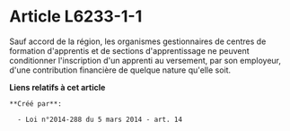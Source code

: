 # Article L6233-1-1

Sauf accord de la région, les organismes gestionnaires de centres de formation d'apprentis et de sections d'apprentissage ne
peuvent conditionner l'inscription d'un apprenti au versement, par son employeur, d'une contribution financière de quelque
nature qu'elle soit.

**Liens relatifs à cet article**

	**Créé par**:

	  - Loi n°2014-288 du 5 mars 2014 - art. 14
